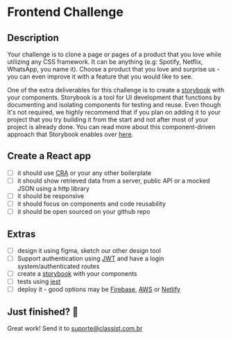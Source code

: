 # Frontend Challenge

## Description

Your challenge is to clone a page or pages of a product that you love while utilizing any CSS framework.
It can be anything (e.g: Spotify, Netflix, WhatsApp, you name it). Choose a product that you love and surprise us -
you can even improve it with a feature that you would like to see.

One of the extra deliverables for this challenge is to create a [storybook] with your components. Storybook is a tool for UI development that functions by documenting and isolating components for testing and reuse. Even though it's not required, we highly recommend that if you plan on adding it to your project that you try building it from the start and not after most of your project is already done. You can read more about this component-driven approach that Storybook enables over [here].

## Create a React app

- [ ] it should use [CRA] or your any other boilerplate
- [ ] it should show retrieved data from a server, public API or a mocked JSON using a http library
- [ ] it should be responsive
- [ ] it should focus on components and code reusability
- [ ] it should be open sourced on your github repo

## Extras

- [ ] design it using figma, sketch our other design tool
- [ ] Support authentication using [JWT] and have a login system/authenticated routes
- [ ] create a [storybook] with your components
- [ ] tests using [jest]
- [ ] deploy it - good options may be [Firebase], [AWS] or [Netlify]

## Just finished? 💯

Great work! Send it to suporte@classist.com.br

[storybook]: https://github.com/storybooks/storybook
[jest]: https://jestjs.io/
[firebase]: https://firebase.google.com/docs/hosting
[aws]: https://aws.amazon.com/
[netlify]: https://www.netlify.com/
[cra]: https://github.com/facebook/create-react-app
[jwt]: https://jwt.io/
[here]: https://www.componentdriven.org/

